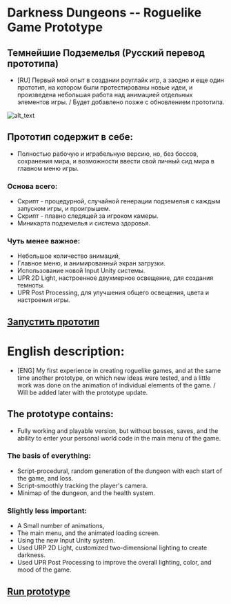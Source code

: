 # Darkness Dungeons -- Roguelike Game Prototype

## Темнейшие Подземелья (Русский перевод прототипа)

* [RU] Первый мой опыт в создании роуглайк игр, а заодно и еще один прототип, на котором были протестированы новые идеи, и произведена небольшая работа над анимацией отдельных элементов игры. / Будет добавлено позже с обновлением прототипа.

![alt_text](https://github.com/DanielGDS/Darkness_Dungeons--Roguelike_Game/blob/main/PreviewForRoguelikeAlpha2.gif?raw=true)




## Прототип содержит в себе:
* Полностью рабочую и играбельную версию, но, без боссов, сохранения мира, и возможности ввести свой личный сид мира в главном меню игры.

### Основа всего:
* Скрипт - процедурной, случайной генерации подземелья с каждым запуском игры, и  проигрышем.
* Скрипт - плавно следящей за игроком камеры.
* Миникарта подземелья и система здоровья.

### Чуть менее важное:
* Небольшое количество анимаций, 
* Главное меню, и анимированный экран загрузки.
* Использование новой Input Unity системы.
* UPR 2D Light, настроенное двухмерное освещение, для создания темноты.
* UPR Post Processing, для улучшения общего освещения, цвета и настроения игры. 

## [Запустить прототип](https://danielgds.github.io/Darkness_Dungeons--Roguelike_Game/)

#
# English description:
* [ENG] My first experience in creating roguelike games, and at the same time another prototype, on which new ideas were tested, and a little work was done on the animation of individual elements of the game. / Will be added later with the prototype update.

## The prototype contains:
* Fully working and playable version, but without bosses, saves, and the ability to enter your personal world code in the main menu of the game.

### The basis of everything:
* Script-procedural, random generation of the dungeon with each start of the game, and loss.
* Script-smoothly tracking the player's camera.
* Minimap of the dungeon, and the health system.

### Slightly less important:
* A Small number of animations,
* The main menu, and the animated loading screen.
* Using the new Input Unity system.
* Used URP 2D Light, customized two-dimensional lighting to create darkness.
* Used UPR Post Processing to improve the overall lighting, color, and mood of the game.

## [Run prototype](https://danielgds.github.io/Darkness_Dungeons--Roguelike_Game/)
